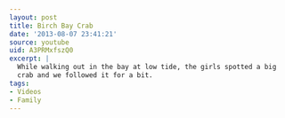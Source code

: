 ```yaml
---
layout: post
title: Birch Bay Crab
date: '2013-08-07 23:41:21'
source: youtube
uid: A3PRMxfszQ0
excerpt: |
  While walking out in the bay at low tide, the girls spotted a big
  crab and we followed it for a bit.
tags:
- Videos
- Family
---
```

